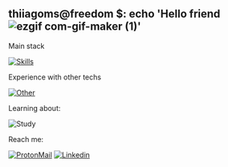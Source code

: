 ## thiiagoms@freedom $: echo 'Hello friend ![ezgif com-gif-maker (1)](https://user-images.githubusercontent.com/68281298/119243223-2ac5c200-bb3b-11eb-9d6f-2b6d98fa3c9e.gif)'

Main stack

[![Skills](https://skillicons.dev/icons?i=git,linux,bash,php,laravel,py,django,nodejs,mysql,redis,docker)](https://skillicons.dev)

Experience with other techs

[![Other](https://skillicons.dev/icons?i=symfony,wordpress,flask,go,ts,bootstrap,jquery,angular,vuejs,react,bitbucket,gitlab,github,aws,azure,gcp,mongodb,postgresql,cassandra,rabbitmq)](https://skillicons.dev)

Learning about:

![Study](https://skillicons.dev/icons?i=java,spring,kotlin)

Reach me:

[![ProtonMail](https://skillicons.dev/icons?i=gmail)](mailto:thiiagoms@proton.me)
[![Linkedin](https://skillicons.dev/icons?i=linkedin)](https://www.linkedin.com/in/thiiagoms/)